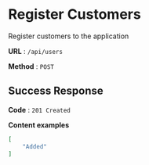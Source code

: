 # Register Customers

Register customers to the application

**URL** : `/api/users`

**Method** : `POST`

## Success Response

**Code** : `201 Created`

**Content examples**

```json
[
    "Added"
]
```
